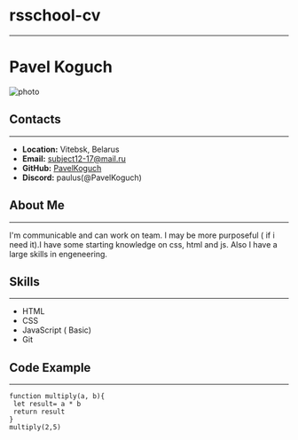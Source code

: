 # rsschool-cv
---
# Pavel Koguch #
![photo](D:\photo.jpg)
## Contacts ##
---
* **Location:** Vitebsk, Belarus
* **Email:** subject12-17@mail.ru
* **GitHub:** [PavelKoguch](https://github.com/PavelKoguch)
* **Discord:** paulus(@PavelKoguch)
## About Me ##
---
 I'm communicable and can work on team. I may be more purposeful ( if i need it).I have some starting knowledge on css, html and js. Also I have a large skills in engeneering.
## Skills ##
---
* HTML
* CSS
* JavaScript ( Basic)
* Git
## Code Example ##
---
```
function multiply(a, b){
 let result= a * b
 return result
}
multiply(2,5)